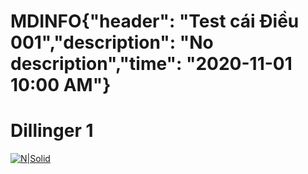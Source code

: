 # MDINFO{"header": "Test cái Điều 001","description": "No description","time": "2020-11-01 10:00 AM"}
# Dillinger 1

[![N|Solid](https://cldup.com/dTxpPi9lDf.thumb.png)](https://nodesource.com/products/nsolid)